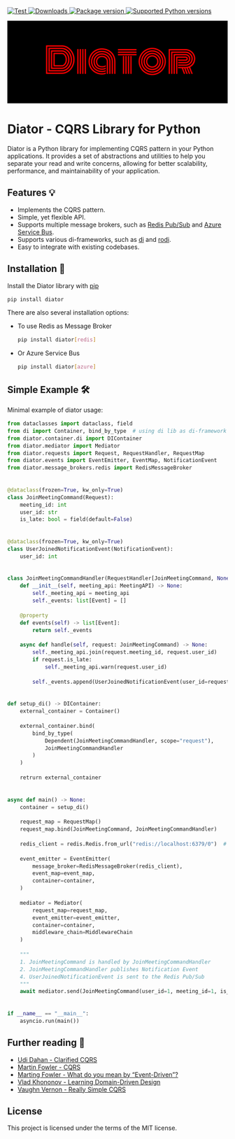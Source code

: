 <a href="https://github.com/akhundMurad/diator/actions?query=setup%3ACI%2FCD+event%3Apush+branch%3Amain" target="_blank">
    <img src="https://github.com/akhundMurad/diator/actions/workflows/setup.yml/badge.svg?event=push&branch=main" alt="Test">
</a>
<a href="https://pepy.tech/project/diator" target="_blank">
    <img src="https://static.pepy.tech/personalized-badge/diator?period=total&units=international_system&left_color=black&right_color=red&left_text=downloads" alt="Downloads">
</a>
<a href="https://pypi.org/project/diator" target="_blank">
    <img src="https://img.shields.io/pypi/v/diator?color=red&labelColor=black" alt="Package version">
</a>
<a href="https://pypi.org/project/diator" target="_blank">
    <img src="https://img.shields.io/pypi/pyversions/diator.svg?color=red&labelColor=black" alt="Supported Python versions">
</a>

![logo](./assets/logo_diator.svg)

# Diator - CQRS Library for Python

Diator is a Python library for implementing CQRS pattern in your Python applications. It provides a set of abstractions and utilities to help you separate your read and write concerns, allowing for better scalability, performance, and maintainability of your application.

## Features :bulb:

- Implements the CQRS pattern.
- Simple, yet flexible API.
- Supports multiple message brokers, such as [Redis Pub/Sub](https://redis.io/docs/manual/pubsub/) and [Azure Service Bus](https://learn.microsoft.com/en-us/azure/service-bus-messaging/service-bus-messaging-overview).
- Supports various di-frameworks, such as [di](https://github.com/adriangb/di) and [rodi](https://github.com/Neoteroi/rodi).
- Easy to integrate with existing codebases.

## Installation :triangular_ruler:

Install the Diator library with [pip](https://pypi.org/project/diator/)

```bash
pip install diator
```

There are also several installation options:

- To use Redis as Message Broker

    ```bash
    pip install diator[redis]
    ```

- Or Azure Service Bus

    ```bash
    pip install diator[azure]
    ```

## Simple Example :hammer_and_wrench:

Minimal example of diator usage:

```python
from dataclasses import dataclass, field
from di import Container, bind_by_type  # using di lib as di-framework
from diator.container.di import DIContainer
from diator.mediator import Mediator
from diator.requests import Request, RequestHandler, RequestMap
from diator.events import EventEmitter, EventMap, NotificationEvent
from diator.message_brokers.redis import RedisMessageBroker


@dataclass(frozen=True, kw_only=True)
class JoinMeetingCommand(Request):
    meeting_id: int
    user_id: str
    is_late: bool = field(default=False)


@dataclass(frozen=True, kw_only=True)
class UserJoinedNotificationEvent(NotificationEvent):
    user_id: int


class JoinMeetingCommandHandler(RequestHandler[JoinMeetingCommand, None]):
    def __init__(self, meeting_api: MeetingAPI) -> None:
        self._meeting_api = meeting_api
        self._events: list[Event] = []

    @property
    def events(self) -> list[Event]:
        return self._events

    async def handle(self, request: JoinMeetingCommand) -> None:
        self._meeting_api.join(request.meeting_id, request.user_id)
        if request.is_late:
            self._meeting_api.warn(request.user_id)

        self._events.append(UserJoinedNotificationEvent(user_id=request.user_id))


def setup_di() -> DIContainer:
    external_container = Container()

    external_container.bind(
        bind_by_type(
            Dependent(JoinMeetingCommandHandler, scope="request"), 
            JoinMeetingCommandHandler
        )
    )

    retrurn external_container


async def main() -> None:
    container = setup_di()

    request_map = RequestMap()
    request_map.bind(JoinMeetingCommand, JoinMeetingCommandHandler)

    redis_client = redis.Redis.from_url("redis://localhost:6379/0")  # Creating Async Redis Client

    event_emitter = EventEmitter(
        message_broker=RedisMessageBroker(redis_client),
        event_map=event_map,
        container=container,
    )

    mediator = Mediator(
        request_map=request_map, 
        event_emitter=event_emitter, 
        container=container, 
        middleware_chain=MiddlewareChain
    )

    """ 
    1. JoinMeetingCommand is handled by JoinMeetingCommandHandler
    2. JoinMeetingCommandHandler publishes Notification Event
    4. UserJoinedNotificationEvent is sent to the Redis Pub/Sub
    """
    await mediator.send(JoinMeetingCommand(user_id=1, meeting_id=1, is_late=True))


if __name__ == "__main__":
    asyncio.run(main())
```

## Further reading :scroll:

- [Udi Dahan - Clarified CQRS](https://udidahan.com/2009/12/09/clarified-cqrs/)
- [Martin Fowler - CQRS](https://martinfowler.com/bliki/CQRS.html)
- [Marting Fowler - What do you mean by “Event-Driven”?](https://martinfowler.com/articles/201701-event-driven.html)
- [Vlad Khononov - Learning Domain-Driven Design](https://www.oreilly.com/library/view/learning-domain-driven-design/9781098100124/)
- [Vaughn Vernon - Really Simple CQRS](https://kalele.io/really-simple-cqrs/)

## License

This project is licensed under the terms of the MIT license.
